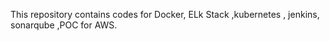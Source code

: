 This repository contains codes for Docker, ELk Stack ,kubernetes , jenkins, sonarqube ,POC for AWS.
